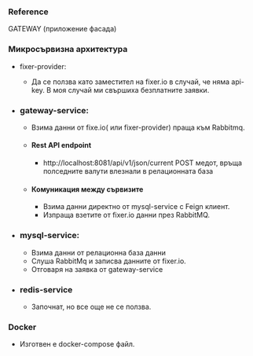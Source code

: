 ### Reference
GATEWAY (приложение фасада)

### Микросървизна архитектура
* fixer-provider: 
  * Да се ползва като заместител на fixer.io в случай, че няма api-key. В моя случай ми свършиха безплатните заявки.
* ### gateway-service:
  * Взима данни от fixe.io( или fixer-provider) праща към Rabbitmq.
  * #### Rest API endpoint
    * http://localhost:8081/api/v1/json/current POST медот, връща полседните валути влезнали в релационната база
  * #### Комуникация между сървизите
    * Взима данни директно от mysql-service с Feign клиент.
    * Изпраща взетите от fixer.io данни през RabbitMQ.

* ### mysql-service:
  * Взима данни от релационна база данни
  * Слуша RabbitMq и записва данните от fixer.iо. 
  * Отговаря на заявка от gаtеway-service 

* ### redis-service
  * Започнат, но все още не се ползва. 

### Docker
* Изготвен е docker-compose файл.

